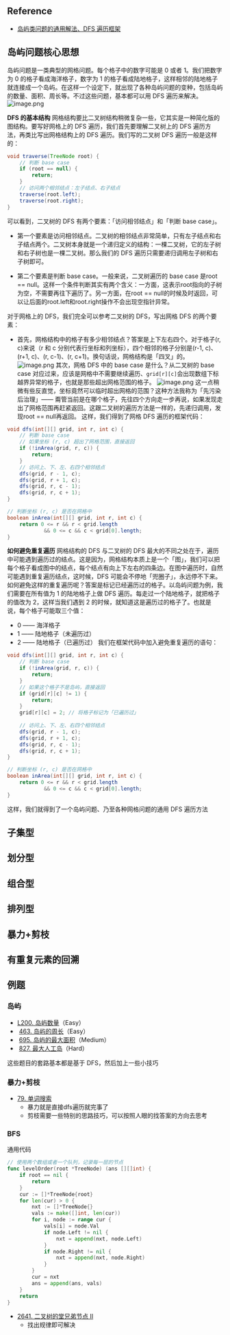 ## Reference 
- [岛屿类问题的通用解法、DFS 遍历框架](https://leetcode.cn/problems/number-of-islands/solutions/211211/dao-yu-lei-wen-ti-de-tong-yong-jie-fa-dfs-bian-li-/)
## 岛屿问题核心思想

岛屿问题是一类典型的网格问题。每个格子中的数字可能是 0 或者 1。我们把数字为 0 的格子看成海洋格子，数字为 1 的格子看成陆地格子，这样相邻的陆地格子就连接成一个岛屿。在这样一个设定下，就出现了各种岛屿问题的变种，包括岛屿的数量、面积、周长等。不过这些问题，基本都可以用 DFS 遍历来解决。
![image.png](https://happychan.oss-cn-shenzhen.aliyuncs.com/picgo/20250222154154.png)


**DFS 的基本结构**
网格结构要比二叉树结构稍微复杂一些，它其实是一种简化版的图结构。要写好网格上的 DFS 遍历，我们首先要理解二叉树上的 DFS 遍历方法，再类比写出网格结构上的 DFS 遍历。我们写的二叉树 DFS 遍历一般是这样的：
``` Java
void traverse(TreeNode root) {
    // 判断 base case
    if (root == null) {
        return;
    }
    // 访问两个相邻结点：左子结点、右子结点
    traverse(root.left);
    traverse(root.right);
}
```
可以看到，二叉树的 DFS 有两个要素：「访问相邻结点」和「判断 base case」。

- 第一个要素是访问相邻结点。二叉树的相邻结点非常简单，只有左子结点和右子结点两个。二叉树本身就是一个递归定义的结构：一棵二叉树，它的左子树和右子树也是一棵二叉树。那么我们的 DFS 遍历只需要递归调用左子树和右子树即可。

- 第二个要素是判断 base case。一般来说，二叉树遍历的 base case 是root == null。这样一个条件判断其实有两个含义：一方面，这表示root指向的子树为空，不需要再往下遍历了。另一方面，在root == null的时候及时返回，可以让后面的root.left和root.right操作不会出现空指针异常。

对于网格上的 DFS，我们完全可以参考二叉树的 DFS，写出网格 DFS 的两个要素：
- 首先，网格结构中的格子有多少相邻结点？答案是上下左右四个。对于格子(r, c)来说（r 和 c 分别代表行坐标和列坐标），四个相邻的格子分别是(r-1, c)、(r+1, c)、(r, c-1)、(r, c+1)。换句话说，网格结构是「四叉」的。
![image.png](https://happychan.oss-cn-shenzhen.aliyuncs.com/picgo/20250222154308.png)
其次，网格 DFS 中的 base case 是什么？从二叉树的 base case 对应过来，应该是网格中不需要继续遍历、`grid[r][c]`会出现数组下标越界异常的格子，也就是那些超出网格范围的格子。
![image.png](https://happychan.oss-cn-shenzhen.aliyuncs.com/picgo/20250222154754.png)
这一点稍微有些反直觉，坐标竟然可以临时超出网格的范围？这种方法我称为「先污染后治理」—— 甭管当前是在哪个格子，先往四个方向走一步再说，如果发现走出了网格范围再赶紧返回。这跟二叉树的遍历方法是一样的，先递归调用，发现root == null再返回。
这样，我们得到了网格 DFS 遍历的框架代码：
``` Java
void dfs(int[][] grid, int r, int c) {
    // 判断 base case
    // 如果坐标 (r, c) 超出了网格范围，直接返回
    if (!inArea(grid, r, c)) {
        return;
    }
    // 访问上、下、左、右四个相邻结点
    dfs(grid, r - 1, c);
    dfs(grid, r + 1, c);
    dfs(grid, r, c - 1);
    dfs(grid, r, c + 1);
}

// 判断坐标 (r, c) 是否在网格中
boolean inArea(int[][] grid, int r, int c) {
    return 0 <= r && r < grid.length 
        	&& 0 <= c && c < grid[0].length;
}
```

**如何避免重复遍历**
网格结构的 DFS 与二叉树的 DFS 最大的不同之处在于，遍历中可能遇到遍历过的结点。这是因为，网格结构本质上是一个「图」，我们可以把每个格子看成图中的结点，每个结点有向上下左右的四条边。在图中遍历时，自然可能遇到重复遍历结点，这时候，DFS 可能会不停地「兜圈子」，永远停不下来。
如何避免这样的重复遍历呢？答案是标记已经遍历过的格子。以岛屿问题为例，我们需要在所有值为 1 的陆地格子上做 DFS 遍历。每走过一个陆地格子，就把格子的值改为 2，这样当我们遇到 2 的时候，就知道这是遍历过的格子了。也就是说，每个格子可能取三个值：
- 0 —— 海洋格子
- 1 —— 陆地格子（未遍历过）
- 2 —— 陆地格子（已遍历过）
我们在框架代码中加入避免重复遍历的语句：
``` Java
void dfs(int[][] grid, int r, int c) {
    // 判断 base case
    if (!inArea(grid, r, c)) {
        return;
    }
    // 如果这个格子不是岛屿，直接返回
    if (grid[r][c] != 1) {
        return;
    }
    grid[r][c] = 2; // 将格子标记为「已遍历过」
    
    // 访问上、下、左、右四个相邻结点
    dfs(grid, r - 1, c);
    dfs(grid, r + 1, c);
    dfs(grid, r, c - 1);
    dfs(grid, r, c + 1);
}

// 判断坐标 (r, c) 是否在网格中
boolean inArea(int[][] grid, int r, int c) {
    return 0 <= r && r < grid.length 
        	&& 0 <= c && c < grid[0].length;
}
```
这样，我们就得到了一个岛屿问题、乃至各种网格问题的通用 DFS 遍历方法

## 子集型


## 划分型

## 组合型

## 排列型

## 暴力+剪枝

## 有重复元素的回溯

## 例题

### 岛屿
- [L200. 岛屿数量](https://leetcode-cn.com/problems/number-of-islands/)（Easy）
-  [463. 岛屿的周长](https://leetcode-cn.com/problems/island-perimeter/)（Easy）
-  [695. 岛屿的最大面积](https://leetcode-cn.com/problems/max-area-of-island/)（Medium）
-  [827. 最大人工岛](https://leetcode-cn.com/problems/making-a-large-island/)（Hard）

这些题目的套路基本都是基于 DFS，然后加上一些小技巧

### 暴力+剪枝
- [79. 单词搜索](https://leetcode.cn/problems/word-search/)
	- 暴力就是直接dfs遍历就完事了
	- 剪枝需要一些特别的思路技巧，可以按照人眼的找答案的方向去思考

### BFS

通用代码
``` go
// 使用两个数组或者一个队列，记录每一层的节点
func levelOrder(root *TreeNode) (ans [][]int) {
    if root == nil {
        return
    }
    cur := []*TreeNode{root}
    for len(cur) > 0 {
        nxt := []*TreeNode{}
        vals := make([]int, len(cur))
        for i, node := range cur {
            vals[i] = node.Val
            if node.Left != nil {
                nxt = append(nxt, node.Left)
            }
            if node.Right != nil {
                nxt = append(nxt, node.Right)
            }
        }
        cur = nxt
        ans = append(ans, vals)
    }
    return
}
```
- [2641. 二叉树的堂兄弟节点 II](https://leetcode.cn/problems/cousins-in-binary-tree-ii/)
	- 找出规律即可解决